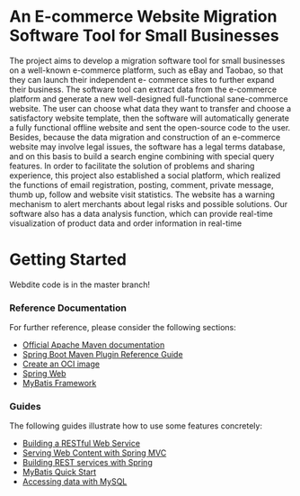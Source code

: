 # An E-commerce Website Migration Software Tool for Small Businesses
The project aims to develop a migration software tool for small businesses on a well-known
e-commerce platform, such as eBay and Taobao, so that they can launch their independent e-
commerce sites to further expand their business. The software tool can extract data from the
e-commerce platform and generate a new well-designed full-functional sane-commerce
website. The user can choose what data they want to transfer and choose a satisfactory
website template, then the software will automatically generate a fully functional offline
website and sent the open-source code to the user. Besides, because the data migration and
construction of an e-commerce website may involve legal issues, the software has a legal
terms database, and on this basis to build a search engine combining with special query
features. In order to facilitate the solution of problems and sharing experience, this project
also established a social platform, which realized the functions of email registration, posting,
comment, private message, thumb up, follow and website visit statistics. The website has a
warning mechanism to alert merchants about legal risks and possible solutions. Our software
also has a data analysis function, which can provide real-time visualization of product data
and order information in real-time

# Getting Started
Webdite code is in the master branch!

### Reference Documentation
For further reference, please consider the following sections:

* [Official Apache Maven documentation](https://maven.apache.org/guides/index.html)
* [Spring Boot Maven Plugin Reference Guide](https://docs.spring.io/spring-boot/docs/2.3.1.RELEASE/maven-plugin/reference/html/)
* [Create an OCI image](https://docs.spring.io/spring-boot/docs/2.3.1.RELEASE/maven-plugin/reference/html/#build-image)
* [Spring Web](https://docs.spring.io/spring-boot/docs/2.3.1.RELEASE/reference/htmlsingle/#boot-features-developing-web-applications)
* [MyBatis Framework](https://mybatis.org/spring-boot-starter/mybatis-spring-boot-autoconfigure/)

### Guides
The following guides illustrate how to use some features concretely:

* [Building a RESTful Web Service](https://spring.io/guides/gs/rest-service/)
* [Serving Web Content with Spring MVC](https://spring.io/guides/gs/serving-web-content/)
* [Building REST services with Spring](https://spring.io/guides/tutorials/bookmarks/)
* [MyBatis Quick Start](https://github.com/mybatis/spring-boot-starter/wiki/Quick-Start)
* [Accessing data with MySQL](https://spring.io/guides/gs/accessing-data-mysql/)
